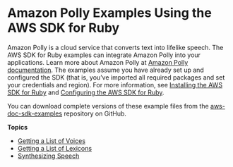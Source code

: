 # Amazon Polly Examples Using the AWS SDK for Ruby<a name="polly-examples"></a>

Amazon Polly is a cloud service that converts text into lifelike speech\. The AWS SDK for Ruby examples can integrate Amazon Polly into your applications\. Learn more about Amazon Polly at [Amazon Polly documentation](https://aws.amazon.com/documentation/polly/)\. The examples assume you have already set up and configured the SDK \(that is, you’ve imported all required packages and set your credentials and region\)\. For more information, see [Installing the AWS SDK for Ruby](setup-install.md) and [Configuring the AWS SDK for Ruby](setup-config.md)\.

You can download complete versions of these example files from the [aws\-doc\-sdk\-examples](https://github.com/awsdocs/aws-doc-sdk-examples/tree/master/ruby/polly) repository on GitHub\.

**Topics**
+ [Getting a List of Voices](polly-example-describe-voices.md)
+ [Getting a List of Lexicons](polly-example-list-lexicons.md)
+ [Synthesizing Speech](polly-example-synthesize-speech.md)